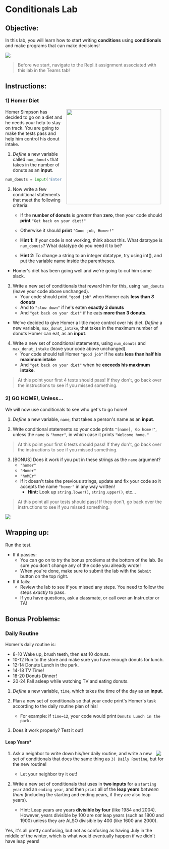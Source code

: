 # Conditionals Lab

## Objective: 
In this lab, you will learn how to start writing **conditions** using **conditionals** and make programs that can make decisions!



<img src="https://thumbs.gfycat.com/QualifiedAdolescentHind-size_restricted.gif">


> Before we start, navigate to the Repl.it assignment associated with this lab in the Teams tab! 

## Instructions:

### 1) Homer Diet
<img src="https://s3.amazonaws.com/after-school-assets/homer.gif" width="300px" align="right" hspace="10"> Homer Simpson has decided to go on a diet and he needs your help to stay on track. You are going to make the tests pass and help him control his donut intake.   

1. *Define* a new variable called `num_donuts` that takes in the number of donuts as an **input**. 

```python
num_donuts = input('Enter number of donuts here: ')
```

2. Now write a few conditional statements that meet the following criteria:
    - If the **number of donuts** is *greater* than **zero**, then your code should **print** `"Get back on your diet!"` 
    - Otherwise it should **print** `"Good job, Homer!"`   

    - **Hint 1**: If your code is not working, think about this. What datatype is `num_donuts`? What datatype do you need it to be?
    - **Hint 2**: To change a string to an integer datatype, try using int(), and put the variable name inside the parentheses.

- Homer's diet has been going well and we're going to cut him some slack. 

3. Write a new set of conditionals that reward him for this, using `num_donuts` (leave your code above unchanged).
    - Your code should print `"good job"` when Homer eats **less than *3 donuts***
    - And to `"slow down"` if he's eaten **exactly 3 donuts** 
    - And `"get back on your diet"` if he eats **more than 3 donuts**.

- We've decided to give Homer a little more control over his diet. *Define* a new variable, `max_donut_intake`, that takes in the maximum number of donuts Homer can eat, as an **input**.

4. Write a new set of conditional statements, using `num_donuts` and `max_donut_intake` (leave your code above unchanged).
    - Your code should tell Homer `"good job"` if he eats **less than half his maximum intake**
    - And `"get back on your diet"` when he **exceeds his maximum intake**.
    
> At this point your first 4 tests should pass! If they don't, go back over the instructions to see if you missed something.


### 2) GO HOME!, Unless...  

We will now use conditionals to see who get's to go home!

1. *Define* a new variable, `name`, that takes a person's name as an **input**.

2. Write conditional statements so your code prints `"[name], Go home!"`, unless the `name` is `"homer"`, in which case it prints `"Welcome home."`

> At this point your first 6 tests should pass! If they don't, go back over the instructions to see if you missed something.

3. [BONUS] Does it work if you put in these strings as the `name` argument?
    - `"homer"`
    - `"Homer"`
    - `"hoMEr"`
    - If it doesn't take the previous strings, update and fix your code so it accepts the name `"homer"` in any way written! 
        - **Hint:** Look up `string.lower()`, `string.upper()`, etc...

> At this point all your tests should pass! If they don't, go back over the instructions to see if you missed something.

[![](https://media.tenor.com/images/a1a7f2e6a0a7e99a019a8937af3935e7/tenor.gif)]()

## Wrapping up:
Run the test.
- If it passes:
    - You can go on to try the bonus problems at the bottom of the lab. Be sure you don't change any of the code you already wrote!
    - When you're done, make sure to submit the lab with the `Submit` button on the top right.
- If it fails:
    - Review the lab to see if you missed any steps. You need to follow the steps _exactly_ to pass.
    - If you have questions, ask a classmate, or call over an Instructor or TA!


## Bonus Problems:

### Daily Routine

Homer's daily routine is:
- 8-10 Wake up, brush teeth, then eat 10 donuts.
- 10-12 Run to the store and make sure you have enough donuts for lunch.
- 12-14 Donuts Lunch in the park.
- 14-18 TV Time!
- 18-20 Donuts Dinner!
- 20-24 Fall asleep while watching TV and eating donuts.

1. *Define* a new variable, `time`, which takes the time of the day as an **input**.

2. Plan a new set of conditionals so that your code print's Homer's task according to the daily routine plan of his!
    - For example: if `time=12`, your code would print `Donuts Lunch in the park.`
    
3. Does it work properly? Test it out!


#### Leap Years*
<img src="https://s3.amazonaws.com/after-school-assets/leap.gif" align="right" hspace="10">

1. Ask a neighbor to write down his/her daily routine, and write a new set of conditionals that does the same thing as `3) Daily Routine`, but for the new routine!
    - Let your neighbor try it out!

2. Write a new set of conditionals that uses in **two inputs** for a `starting year` and an `ending year`, and then `print` all of the **leap years** *between them* (including the starting and ending years, if they are also leap years). 

    - Hint: Leap years are years **divisible by four** (like 1984 and 2004). However, years divisible by 100 are _not_ leap years (such as 1800 and 1900) unless they are ALSO divisible by 400 (like 1600 and 2000). 

Yes, it's all pretty confusing, but not as confusing as having July in the middle of the winter, which is what would eventually happen if we didn't have leap years!
